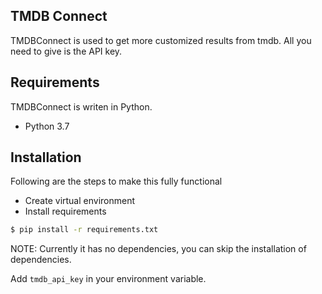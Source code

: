 TMDB Connect
------------
TMDBConnect is used to get more customized results from tmdb. All you need to give is the API key.

Requirements
------------
TMDBConnect is writen in Python. 

- Python 3.7

Installation
------------
Following are the steps to make this fully functional

- Create virtual environment
- Install requirements
```sh
$ pip install -r requirements.txt
```
NOTE: Currently it has no dependencies, you can skip the installation of dependencies.

Add `tmdb_api_key` in your environment variable.